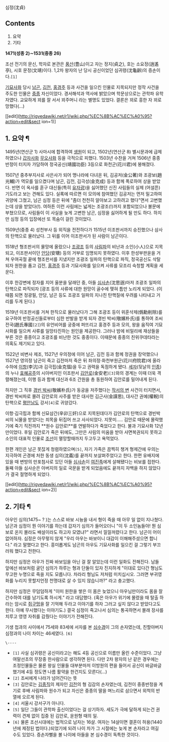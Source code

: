 심정(沈貞)

## Contents

    

1. 요약 
2. 기타 

**1471(성종 2)∼1531(중종 26)**

조선 전기의 문신, 학자로 본관은 [풍산](%ED%92%8D%EC%82%B0.md)(豊山)이고 자는 정지(貞之), 호는
소요정(逍遙亭), 시호 문정(文靖)이다. 1,2차 왕자의 난 당시 공신이었던 심귀령(沈龜齡)의 증손이다.`[1]`

[기묘사화](%EA%B8%B0%EB%AC%98%EC%82%AC%ED%99%94.md) 당시
[남곤](%EB%82%A8%EA%B3%A4.md), [김전](%EA%B9%80%EC%A0%84.md),
[홍경주](%ED%99%8D%EA%B2%BD%EC%A3%BC.md) 등과 사건을 일으킨 인물로 지목되지만 정작 사건을 주도한 인물은
[중종](%EC%A4%91%EC%A2%85.md) 자신이었다. 경서해석과 역사에 밝았으며 학문상으로는 관학파 유학자였다. 교묘하게 꾀를
잘 서서 꾀주머니 라는 별명도 있었다. 결론은 꾀로 흥한 자 꾀로 망했다(...)

[[edit](http://rigvedawiki.net/r1/wiki.php/%EC%8B%AC%EC%A0%95?action=edit&sect
ion=1)]

## 1. 요약 ¶

1495년(연산군 1) 사마시에 합격하여 [생원](%EC%83%9D%EC%9B%90.md)이 되고, 1502년(연산군 8) 별시문과에
급제하였으나 [갑자사화](%EA%B0%91%EC%9E%90%EC%82%AC%ED%99%94.md)
[무오사화](%EB%AC%B4%EC%98%A4%EC%82%AC%ED%99%94.md) 등을 극적으로 피했다. 1503년 수찬을 거쳐
1506년 중종반정이 터지자 가담하여 정국공신(靖國功臣) 3등으로 화천군(花川君)에 봉해졌다.

  

1507년 중추부지사로 사은사가 되어 명나라에 다녀온 뒤, 김공저(金公著)와 조광보(趙光輔)가 역모를 일으켰다며 남곤, 김전,
김극성(金克成) 등과 함께 폭로하여 상을 받았다. 반면 이 옥사를 훈구 대신들(특히
[유자광](%EC%9C%A0%EC%9E%90%EA%B4%91.md))을 싫어했던 신진 사림들의 실제 (어설픈) 기도라고 보는 견해도
있다. 실록에 따르면 이 모의에 참여했던 김공저는 먼저 밀고하여 귀양에 그쳤고, 남곤 심정 등은 뒤에 "좀더 천천히 알아보고 고하려고
했다"면서 고변했는데 상을 받았다(!). 여하튼 이런 사림에는 넓게는 조광조(!)까지 포함되었으나 불문에 부쳤으므로, 사림들이 이 사실을
늦게 고변한 남곤, 심정을 싫어하게 될 만도 하다. 하지만 심정 등의 입장에선 또 목숨이 걸린 것이었다.

  

1509년(중종 4) 성천부사 등 외직을 전전하다가 1515년 이조판서까지 승진했으나 삼사의 탄핵으로 물러났다. 그 뒤를 이어 이조판서가 된
사람이 남곤이다.

  

1518년 형조판서의 물망에 올랐으나 [조광조](%EC%A1%B0%EA%B4%91%EC%A1%B0.md) 등의
[사림파](%EC%82%AC%EB%A6%BC%ED%8C%8C.md)의 비난과 소인(小人)으로 지목되고, 이조판서이던
[안당](%EC%95%88%EB%8B%B9.md)(安瑭) 등의 거부로 임명되지 못하였다. 이후 한성부판윤을 거쳐 우여곡절 끝에
형조판서를 지냈지만 조광조 일파의 탄핵으로 파직, 정국공신도 삭탈되자 원한을 품고 김전,
[홍경주](%ED%99%8D%EA%B2%BD%EC%A3%BC.md) 등과 기묘사화를 일으켜 사류를 모조리 숙청할 계획을 세운다.

  

이후 한강변에 정자를 지어 울분을 달래던 중, 아들 [심사손](%EC%8B%AC%EC%82%AC%EC%86%90.md)(沈思遜)마저
조광조 일파의 탄핵으로 파직되자 [광조 등의 사류에 대한 원망이 골수에 맺혀 틈만 노리게 되었다. (이때쯤 되면 정광필, 안당, 남곤 등도
조광조 일파의 지나친 탄핵질에 우려를 나타내고 거리를 두게 된다.)

  

1519년 이조판서를 거쳐 한직으로 물러났다가 그해 조광조 등이 위훈삭제(僞勳削除)를 요구하여 반정공신들로부터 심한 반발을 받게 되자 경빈
박씨(敬嬪朴氏)를 통하여 조씨전국(趙氏專國`[2]`)의 유언비어를 궁중에 퍼뜨리고 홍경주 등과 모의, 왕을 움직여 기묘사화를 일으켜 사류를
일망타진하는 원인을 제공한다. 그러나 밤에 비밀리에 재상들을 부른 것은 중종이고 조광조를 비난한 것도 중종이다. 이때문에 중종의
친위쿠데타라는 의혹도 제기되고 있다.

  

1522년 비변사 제조, 1527년 우의정에 이어 남곤, 김전 등과 함께 정권을 장악했으나 1527년 영의정 남곤이 죽고 김전마저 죽은 뒤
좌의정·화천부원군(花川府院君)에 올라 수하에 [이항](%EC%9D%B4%ED%95%AD.md)(李沆)과 김극핍(金克愊)을 두고 권력을
독점하게 됐다. [세자](%EC%84%B8%EC%9E%90.md)(뒷날의 [인종](%EC%9D%B8%EC%A2%85.md))의
누나 [효혜공주](%ED%9A%A8%ED%98%9C%EA%B3%B5%EC%A3%BC.md)의 시아버지인 이조판서
[김안로](%EA%B9%80%EC%95%88%EB%A1%9C.md)(金安老)`[3]`와의 경계는 이때 더욱 격렬해졌는데, 이행 등과
함께 대신과 6조 간원을 총 동원하여 김안로를 밀어내게 된다.

  

하지만 그 직후 [경빈 박씨](%EA%B2%BD%EB%B9%88%20%EB%B0%95%EC%94%A8.md)(敬嬪朴氏)가 동궁을
저주했다는 [작서의 변](%EC%9E%91%EC%84%9C%EC%9D%98%20%EB%B3%80.md) 사건이 터지면서, 경빈 박씨파로
몰려 김안로의 사주를 받은 대사헌 김근사(金謹思), 대사간 권예(權輗)의 탄핵으로
[평안남도](%ED%8F%89%EC%95%88%EB%82%A8%EB%8F%84.md) 강서`[4]`로 귀양갔다.

  

이항·김극핍과 함께 신묘삼간(辛卯三奸)으로 지목된데다가 김안로의 탄핵으로 경빈박씨의 뇌물을 받았다는 죄목을 뒤집어 쓰고 사사되었다.
지못미..... 김안로 때문에 몰락했기에 죽기 직전까지 **원수 김안로!**를 연발하다가 죽었다고 한다. 불과 기묘사화 12년 만이었다.
후일 김안로가 죽은 뒤에도, 그만은 사림의 미움을 받아 사면복권되지 못하고 소인의 대표적 인물로
[조선](%EC%A1%B0%EC%84%A0.md)이 멸망할때까지 두고두고 욕먹었다.

  

한편 개인은 남곤 못잖게 청렴하였으며`[5]`, 자기 가족은 끔찍히 챙겨 형제간에 우의는 지극하여 곤경에 처한 동생 심의(沈義)를 끝까지
보살펴주었다고 한다. 한편 유배지에 있을 때 변방의 만포첨사로 있던 아들
[심사손](%EC%8B%AC%EC%82%AC%EC%86%90.md)이
[여진족](%EC%97%AC%EC%A7%84%EC%A1%B1.md)에게 살해됐다는 비보를 접한다. 둘째 아들 심사순은 아버지의 일로
국문을 받게 되었음에도 끝까지 자백을 하지 않았다가 결국 절명하게 되었다.

  

[[edit](http://rigvedawiki.net/r1/wiki.php/%EC%8B%AC%EC%A0%95?action=edit&sect
ion=2)]

## 2. 기타 ¶

아우인 심의(1475~ ? )는 스스로 바보 시늉을 내서 형이 죽을 때 아무 일 없이 지나쳤다. 남곤과 심정이 뭔 이야기를 하는데 갑자기
심의가 들어오더니 "이 두 소인놈들아! 뭔 심보로 온지 몰라도 배설이라도 하고자 모였냐?" 라면서 낄낄꺼렸다고 한다. 남곤이 어이없어하자.
심정은 아무렇지 않게 "우리 아우는 바보이니 대감이 이해해주셨으면 합니다." 라고 말했다고 한다. 흥미롭게도 남곤의 아우도 기묘사화를 일으킨
걸 그렇기 부끄러워 했다고 전한다.

  

하지만 심정은 아우가 진짜 바보임을 아닌 걸 잘 알았는데 이런 일화도 전해진다. 남들 앞에선 바보처럼 굴던 심의가 하루는 형과 단둘이 있자
진지하게 "이대로 있다간 형님도 무고한 누명으로 죽을 지도 모릅니다. 차라리 형님도 저처럼 미치십시오. 그러면 부귀영화를 누리지 못할지언정
천명대로 살 수 있지 않습니까?" 라고 충고했다.

  

하지만 심정은 무덤덤하게 "이미 원한을 쌓은 이 몸은 늦었으니 아우님만이라도 몸을 잘 간수하여 대를 남기도록 하시게." 라고 대답했다.
(혹은 아우가 위기에 몰렸을 때 탈출 하라는 암시로 [쥐구멍](%EC%A5%90%EA%B5%AC%EB%A9%8D.md)을 잘 기억해
두라고 이야기를 하자 그러고 싶지 않다고 받았다고도 한다. 아예 무시했다는 이야기도.) 결국 심정이 죽고나서 심의는 통곡하면서 몰래 장사를
치루고 영영 자취를 감췄다는 이야기가 전해진다.

  

기생 첩과의 사이에서 75세와 83세에 서자를 본 [심수경](%EC%8B%AC%EC%88%98%EA%B2%BD.md)이 그의
손자였는데, 친할아버지 심정과의 나이 차이는 46세였다. `[6]`

  

`\----`

  * `[1]` 사실 심귀령은 공신이라고는 해도 4등 공신으로 이름만 올린 수준이었다. 그냥 여말선초의 무장중 한사람으로 생각하면 된다. 다만 2차 왕자의 난 같은 경우에는 조정인물들은 물론 왕실 인물들 대부분마저 이방원의 편을 들어서 공신이 바글바글 했기에 4등 정도면 나름 활약을 한건지도 모른다(...)
  * `[2]` 조씨에게 나라가 넘어간다는 뜻
  * `[3]` 김안로는 [김종직](%EA%B9%80%EC%A2%85%EC%A7%81.md)의 제자인 [김전](%EA%B9%80%EC%A0%84.md)의 형 김감의 손자였는데, 김전이 중종반정을 계기로 후배 사림파와 원수가 되고 자신은 중종의 딸을 며느리로 삼으면서 외척의 반열에 오르게 된다.
  * `[4]` 서울시 강서구가 아니다.
  * `[5]` 일단 그들이 관학파 출신이었다는 걸 상기하자. 세도가 극에 달하게 되는건 권력이 견제 없이 집중 된 김안로, 윤원형 때의 일.
  * `[6]` 물론 조선시대에는 법적으로 남자는 16살. 여자는 14살이면 결혼이 허용(1440년에 제정된 법이다.)되었기에 되려 나이 차가 그 시절에는 늦게 본 손자라고 여길 수도 있었다. 증손자뻘을 볼 나이에 아들을 본 심수경이 독특한 것이다.

